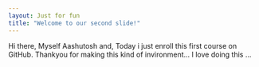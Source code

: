 ```yaml
---
layout: Just for fun
title: "Welcome to our second slide!"
---
```

Hi there, Myself Aashutosh and, Today i just enroll this first course on GitHub.
Thankyou for making this kind of invironment...
I love doing this ...
